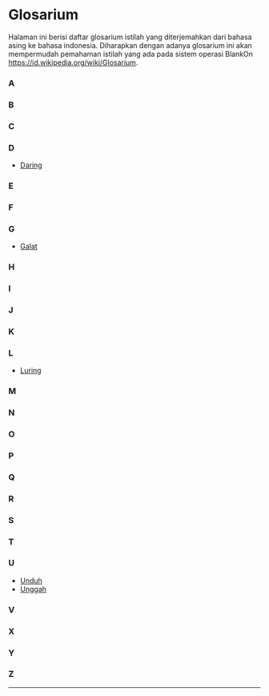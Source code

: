 # Glosarium

Halaman ini berisi daftar glosarium istilah yang diterjemahkan dari bahasa asing
ke bahasa indonesia. Diharapkan dengan adanya glosarium ini akan mempermudah 
pemahaman istilah yang ada pada sistem operasi BlankOn 
https://id.wikipedia.org/wiki/Glosarium.

### A

### B

### C

### D

   * [ Daring ](/Lainnya/DaftarGlosarium/Daring.md)

### E

### F

### G

   * [ Galat ](/Lainnya/DaftarGlosarium/Galat.md)

### H

### I

### J

### K

### L

   * [ Luring ](/Lainnya/DaftarGlosarium/Luring.md)

### M

### N

### O

### P

### Q

### R

### S

### T

### U

   * [ Unduh ](/Lainnya/DaftarGlosarium/Unduh.md)
   * [ Unggah ](/Lainnya/DaftarGlosarium/Unggah.md)

### V

### X

### Y

### Z 
 
 
---
 
